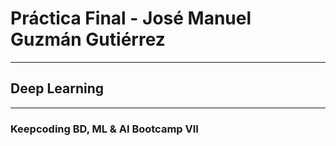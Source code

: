 # Práctica Final - José Manuel Guzmán Gutiérrez
-----------------------------------------------------
## Deep Learning
-----------------------------------------------------
### Keepcoding BD, ML & AI Bootcamp VII